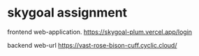# skygoal assignment

frontend web-application.
https://skygoal-plum.vercel.app/login

backend web-url
https://vast-rose-bison-cuff.cyclic.cloud/

